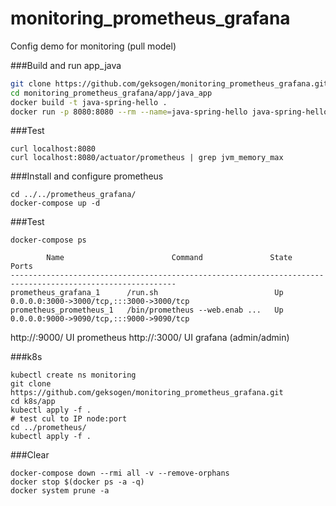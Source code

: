 # monitoring_prometheus_grafana
Config demo for monitoring (pull model)

###Build and run app_java
```bash
git clone https://github.com/geksogen/monitoring_prometheus_grafana.git
cd monitoring_prometheus_grafana/app/java_app
docker build -t java-spring-hello .
docker run -p 8080:8080 --rm --name=java-spring-hello java-spring-hello
```

###Test
```
curl localhost:8080
curl localhost:8080/actuator/prometheus | grep jvm_memory_max
```

###Install and configure prometheus
```
cd ../../prometheus_grafana/
docker-compose up -d
```

###Test
```
docker-compose ps

        Name                        Command               State                    Ports                  
-----------------------------------------------------------------------------------------------------------
prometheus_grafana_1      /run.sh                          Up      0.0.0.0:3000->3000/tcp,:::3000->3000/tcp
prometheus_prometheus_1   /bin/prometheus --web.enab ...   Up      0.0.0.0:9000->9090/tcp,:::9000->9090/tcp

```
http://<ip-host>:9000/ UI prometheus
http://<ip-host>:3000/ UI grafana (admin/admin)

###k8s
```
kubectl create ns monitoring
git clone https://github.com/geksogen/monitoring_prometheus_grafana.git
cd k8s/app
kubectl apply -f .
# test cul to IP node:port
cd ../prometheus/
kubectl apply -f .
```


###Clear
```
docker-compose down --rmi all -v --remove-orphans
docker stop $(docker ps -a -q)
docker system prune -a
```
